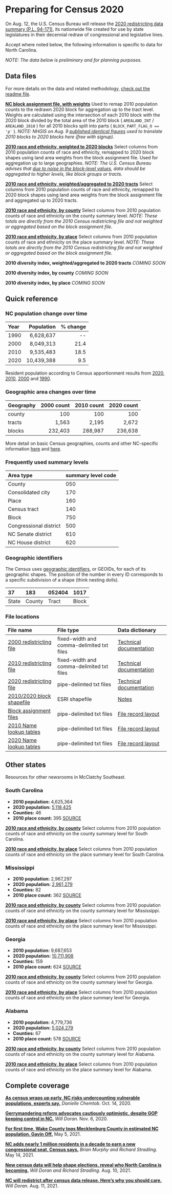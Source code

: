 # Preparing for Census 2020
On Aug. 12, the U.S. Census Bureau will release the [2020 redistricting data summary (P.L. 94-171)](https://www.census.gov/programs-surveys/decennial-census/about/rdo/summary-files.html), its nationwide file created for use by state legislatures in their decennial redraw of congressional and legislative lines.

Accept where noted below, the following information is specific to data for North Carolina.

*NOTE: The data below is preliminary and for planning purposes.*

## Data files

For more details on the data and related methodology, [check out the readme file](https://github.com/mcclatchy-southeast/census2020/tree/main/data).

[**NC block assignment file, with weights**](https://github.com/mcclatchy-southeast/census2020/blob/main/data/nc_baf_2010_2010_weighted.csv) Used to remap 2010 population counts to the redrawn 2020 block for aggregation up to the tract level. Weights are calculated using the intersection of each 2010 block with the 2020 block divided by the total area of the 2010 block ( `AREALAND_INT` / `AREALAND_2010` ) for all 2010 blocks split into parts ( `BLOCK_PART_FLAG_O == 'p'` ). *NOTE: NHGIS on Aug. 9 [published identical figures](https://www.nhgis.org/nhgis-news#crosswalks-2021-08a) used to translate 2010 blocks to 2020 blocks here (free with signup).*

[**2010 race and ethnicity, weighted to 2020 blocks**](https://github.com/mcclatchy-southeast/census2020/blob/main/data/nc_blocks_2010_rc_eth_weighted.csv) Select columns from 2010 population counts of race and ethnicity, remapped to 2020 block shapes using land area weights from the block assignment file. Used for aggregation up to large geographies. *NOTE: The U.S. Census Bureau advises that [due to noise in the block-level values](https://www.census.gov/newsroom/blogs/director/2021/07/redistricting-data.html), data should be aggregated to higher levels, like block groups or tracts.*

[**2010 race and ethnicity, weighted/aggregated to 2020 tracts**](https://github.com/mcclatchy-southeast/census2020/blob/main/data/nc_tracts_2010_rc_eth_weighted.csv) Select columns from 2010 population counts of race and ethnicity, remapped to 2020 block shapes using land area weights from the block assignment file and aggregated up to 2020 tracts.

[**2010 race and ethnicity, by county**](https://github.com/mcclatchy-southeast/census2020/blob/main/data/nc_county_2010_rc_eth.csv) Select columns from 2010 population counts of race and ethnicity on the county summary level. *NOTE: These totals are directly from the 2010 Census redistricting file and not weighted or aggregated based on the block assignment file.*

[**2010 race and ethnicity, by place**](https://github.com/mcclatchy-southeast/census2020/blob/main/data/nc_places_2010_rc_eth.csv) Select columns from 2010 population counts of race and ethnicity on the place summary level. *NOTE: These totals are directly from the 2010 Census redistricting file and not weighted or aggregated based on the block assignment file.*

**2010 diversity index, weighted/aggregated to 2020 tracts** *COMING SOON*

**2010 diversity index, by county** *COMING SOON*

**2010 diversity index, by place** *COMING SOON*

## Quick reference

### NC population change over time
| Year | Population | % change
|:---|---:|---:|
| 1990 | 6,628,637 | -- |
| 2000 | 8,049,313 | 21.4 |
| 2010 | 9,535,483 | 18.5 |
| 2020 | 10,439,388 | 9.5 |

Resident population according to Census apportionment results from [2020](https://www.census.gov/data/tables/2020/dec/2020-apportionment-data.html), [2010](https://www.census.gov/data/tables/2010/dec/2010-apportionment-data.html), [2000](https://www.census.gov/data/tables/2000/dec/2000-apportionment-data.html) and [1990](https://www.census.gov/data/tables/1990/dec/1990-apportionment-data.html).

### Geographic area changes over time
| Geography | 2000 count | 2010 count | 2020 count |
|:--|--:|--:|--:|
| county | 100 | 100 | 100 |
| tracts | 1,563 | 2,195 | 2,672 |
| blocks | 232,403 | 288,987 | 236,638 |

More detail on basic Census geographies, counts and other NC-specific information [here](https://www.census.gov/geographies/reference-files/2010/geo/state-local-geo-guides-2010/north-carolina.html) and [here](https://www.census.gov/geographies/reference-files/time-series/geo/tallies.2000.html).

### Frequently used summary levels
| Area type | summary level code |
|:--|:--|
| County | 050 |
| Consolidated city | 170 |
| Place | 160 |
| Census tract | 140 |
| Block | 750 |
| Congressional district | 500 |
| NC Senate district | 610 |
| NC House district | 620 |

### Geographic identifiers
The Census uses [geographic identifiers](https://www.census.gov/programs-surveys/geography/guidance/geo-identifiers.html), or GEOIDs, for each of its geographic shapes.  The position of the number in every ID corresponds to a specific subdivision of a shape (think nesting dolls).

| 37 | 183 | 052404 | 1017 |
|:--|:--|:--|:--|
| State | County | Tract | Block |

### File locations
| File name | File type | Data dictionary |
|:--|:--|:--|
| [2000 redistricting file](https://www2.census.gov/census_2000/datasets/redistricting_file--pl_94-171/) | fixed-width and comma-delimited txt files | [Technical documentation](https://www.census.gov/prod/cen2000/doc/pl-00-1.pdf#page=61) |
| [2010 redistricting file](https://www2.census.gov/census_2010/01-Redistricting_File--PL_94-171/)| fixed-width and comma-delimited txt files | [Technical documentation](https://www2.census.gov/programs-surveys/decennial/rdo/about/2010-census-programs/2010Census_pl94-171_techdoc.pdf#page=40) |
| [2020 redistricting file](https://www2.census.gov/programs-surveys/decennial/2020/data/01-Redistricting_File--PL_94-171/)| pipe-delimted txt files | [Technical documentation](https://www2.census.gov/programs-surveys/decennial/2020/technical-documentation/complete-tech-docs/summary-file/2020Census_PL94_171Redistricting_StatesTechDoc_English.pdf#page=99) |
| [2010/2020 block shapefile](https://www.census.gov/cgi-bin/geo/shapefiles/index.php?year=2020&layergroup=Blocks%20%282020%29)| ESRI shapefile | [Notes](https://www.census.gov/geographies/mapping-files/time-series/geo/tiger-line-file.html) |
| [Block assignment files](https://www.census.gov/geographies/reference-files/time-series/geo/block-assignment-files.html)| pipe-delimited txt files | [File record layout](https://www.census.gov/programs-surveys/geography/technical-documentation/records-layout/2020-census-block-record-layout.html) |
| [2010 Name lookup tables](https://www.census.gov/geographies/reference-files/time-series/geo/name-lookup-tables.2010.html) | pipe-delimited txt files | [File record layout](https://www.census.gov/programs-surveys/geography/technical-documentation/records-layout/nlt-record-layouts.html) |
| [2020 Name lookup tables](https://www.census.gov/geographies/reference-files/time-series/geo/name-lookup-tables.2020.html) | pipe-delimited txt files | [File record layout](https://www.census.gov/programs-surveys/geography/technical-documentation/records-layout/nlt-record-layouts.html) |

## Other states
Resources for other newsrooms in McClatchy Southeast.

### South Carolina

- **2010 population:** 4,625,364
- **2020 population:** [5,118,425](https://www.census.gov/data/tables/2020/dec/2020-apportionment-data.html)
- **Counties:** 46
- **2010 place count:** 395
[SOURCE](https://www.census.gov/geographies/reference-files/2010/geo/state-local-geo-guides-2010/south-carolina.html)

[**2010 race and ethnicity, by county**](https://github.com/mcclatchy-southeast/census2020/blob/main/data/sc_county_2010_rc_eth.csv) Select columns from 2010 population counts of race and ethnicity on the county summary level for South Carolina.

[**2010 race and ethnicity, by place**](https://github.com/mcclatchy-southeast/census2020/blob/main/data/sc_place_2010_rc_eth.csv) Select columns from 2010 population counts of race and ethnicity on the place summary level for South Carolina.

### Mississippi

- **2010 population:** 2,967,297
- **2020 population:** [2,961,279](https://www.census.gov/data/tables/2020/dec/2020-apportionment-data.html)
- **Counties:** 82
- **2010 place count:** 362
[SOURCE](https://www.census.gov/geographies/reference-files/2010/geo/state-local-geo-guides-2010/mississippi.html)

[**2010 race and ethnicity, by county**](https://github.com/mcclatchy-southeast/census2020/blob/main/data/ms_county_2010_rc_eth.csv) Select columns from 2010 population counts of race and ethnicity on the county summary level for Mississippi.

[**2010 race and ethnicity, by place**](https://github.com/mcclatchy-southeast/census2020/blob/main/data/ms_place_2010_rc_eth.csv) Select columns from 2010 population counts of race and ethnicity on the place summary level for Mississippi.

### Georgia

- **2010 population:** 9,687,653
- **2020 population:** [10,711,908](https://www.census.gov/data/tables/2020/dec/2020-apportionment-data.html)
- **Counties:** 159
- **2010 place count:** 624
[SOURCE](https://www.census.gov/geographies/reference-files/2010/geo/state-local-geo-guides-2010/georgia.html)

[**2010 race and ethnicity, by county**](https://github.com/mcclatchy-southeast/census2020/blob/main/data/ga_county_2010_rc_eth.csv) Select columns from 2010 population counts of race and ethnicity on the county summary level for Georgia.

[**2010 race and ethnicity, by place**](https://github.com/mcclatchy-southeast/census2020/blob/main/data/ga_place_2010_rc_eth.csv) Select columns from 2010 population counts of race and ethnicity on the place summary level for Georgia.

### Alabama

- **2010 population:** 4,779,736
- **2020 population:** [5,024,279](https://www.census.gov/data/tables/2020/dec/2020-apportionment-data.html)
- **Counties:** 67
- **2010 place count:** 578
[SOURCE](https://www.census.gov/geographies/reference-files/2010/geo/state-local-geo-guides-2010/alabama.html)

[**2010 race and ethnicity, by county**](https://github.com/mcclatchy-southeast/census2020/blob/main/data/al_county_2010_rc_eth.csv) Select columns from 2010 population counts of race and ethnicity on the county summary level for Alabama.

[**2010 race and ethnicity, by place**](https://github.com/mcclatchy-southeast/census2020/blob/main/data/al_place_2010_rc_eth.csv) Select columns from 2010 population counts of race and ethnicity on the place summary level for Alabama.

## Complete coverage

**[**As census wraps up early, NC risks undercounting vulnerable populations, experts say.**](https://www.charlotteobserver.com/news/politics-government/article246452865.html)** *Danielle Chemtob.* Oct. 14, 2020.

**[**Gerrymandering reform advocates cautiously optimistic, despite GOP keeping control in NC.**](https://www.charlotteobserver.com/article246987667.html)** *Will Doran.* Nov. 6, 2020.

[**For first time, Wake County tops Mecklenburg County in estimated NC population. Gavin Off.**](https://www.newsobserver.com/news/state/north-carolina/article251183669.html) May 5, 2021.

[**NC adds nearly 1 million residents in a decade to earn a new congressional seat, Census says.**](https://www.newsobserver.com/news/politics-government/article250944864.html) *Brian Murphy and Richard Stradling.* May 14, 2021.

[**New census data will help shape elections, reveal who North Carolina is becoming.**](https://www.newsobserver.com/news/politics-government/article253227433.html) *Will Doran and Richard Stradling.* Aug. 10, 2021.

[**NC will redistrict after census data release. Here’s why you should care.**](https://www.newsobserver.com/news/politics-government/article253320118.html) *Will Doran.* Aug. 11, 2021.